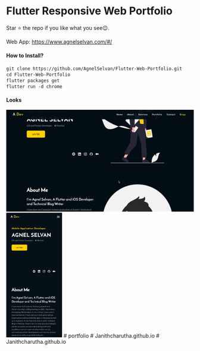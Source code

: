 # Flutter Responsive Web Portfolio

Star ⭐ the repo if you like what you see😉.

Web App: https://www.agnelselvan.com/#/

#### How to Install?
```
git clone https://github.com/AgnelSelvan/Flutter-Web-Portfolio.git
cd Flutter-Web-Portfolio
flutter packages get
flutter run -d chrome
```

#### Looks
<img src="./outputs/gif/desktop.gif" />
<img width="150" src="./outputs/gif/mobile.gif" />
#   p o r t f o l i o 
 
 #   J a n i t h c h a r u t h a . g i t h u b . i o 
 
 #   J a n i t h c h a r u t h a . g i t h u b . i o 
 
 